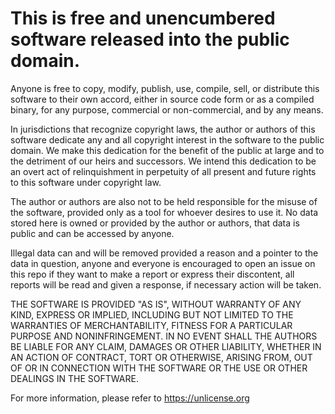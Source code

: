 # This is free and unencumbered software released into the public domain.

Anyone is free to copy, modify, publish, use, compile, sell, or
distribute this software to their own accord, either in source code form or as a compiled
binary, for any purpose, commercial or non-commercial, and by any
means.

In jurisdictions that recognize copyright laws, the author or authors
of this software dedicate any and all copyright interest in the
software to the public domain. We make this dedication for the benefit
of the public at large and to the detriment of our heirs and
successors. We intend this dedication to be an overt act of
relinquishment in perpetuity of all present and future rights to this
software under copyright law.

The author or authors are also not to be held responsible for the misuse
of the software, provided only as a tool for whoever desires to use it.
No data stored here is owned or provided by the author or authors, that
data is public and can be accessed by anyone.

Illegal data can and will be removed provided a reason and a pointer to the
data in question, anyone and everyone is encouraged to open an issue on this
repo if they want to make a report or express their discontent, all reports
will be read and given a response, if necessary action will be taken.

THE SOFTWARE IS PROVIDED "AS IS", WITHOUT WARRANTY OF ANY KIND,
EXPRESS OR IMPLIED, INCLUDING BUT NOT LIMITED TO THE WARRANTIES OF
MERCHANTABILITY, FITNESS FOR A PARTICULAR PURPOSE AND NONINFRINGEMENT.
IN NO EVENT SHALL THE AUTHORS BE LIABLE FOR ANY CLAIM, DAMAGES OR
OTHER LIABILITY, WHETHER IN AN ACTION OF CONTRACT, TORT OR OTHERWISE,
ARISING FROM, OUT OF OR IN CONNECTION WITH THE SOFTWARE OR THE USE OR
OTHER DEALINGS IN THE SOFTWARE.

For more information, please refer to <https://unlicense.org>
